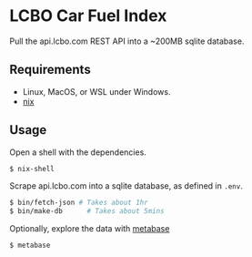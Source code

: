 # LCBO Car Fuel Index

Pull the api.lcbo.com REST API into a ~200MB sqlite database.

## Requirements

- Linux, MacOS, or WSL under Windows.
- [nix](https://nixos.org/download.html)

## Usage

Open a shell with the dependencies.

```sh
$ nix-shell
```

Scrape api.lcbo.com into a sqlite database, as defined in `.env`.

```sh
$ bin/fetch-json # Takes about 1hr
$ bin/make-db      # Takes about 5mins
```

Optionally, explore the data with [metabase](https://metabase.com)

```sh
$ metabase
```
